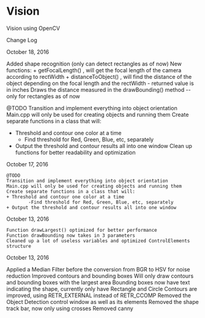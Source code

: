 # Vision
Vision using OpenCV

Change Log

October 18, 2016 

   Added shape recognition (only can detect rectangles as of now)
   New functions:
        + getFocalLength() , will get the focal length of the camera according to rectWidth
        + distanceToObject() , will find the distance of the object depending on the focal length
        and the rectWidth
            - returned value is in inches
    Draws the distance measured in the drawBounding() method --only for rectangles as of now


   @TODO
   Transition and implement everything into object orientation
   Main.cpp will only be used for creating objects and running them
   Create separate functions in a class that will:
   + Threshold and contour one color at a time
        - Find threshold for Red, Green, Blue, etc, separately
   + Output the threshold and contour results all into one window
   Clean up functions for better readability and optimization

October 17, 2016 

	@TODO
	Transition and implement everything into object orientation
	Main.cpp will only be used for creating objects and running them 
	Create separate functions in a class that will:
	+ Threshold and contour one color at a time
     		-Find threshold for Red, Green, Blue, etc, separately
	+ Output the threshold and contour results all into one window

October 13, 2016 

	Function drawLargest() optimized for better performance
	Function drawBounding now takes in 3 parameters
	Cleaned up a lot of useless variables and optimized ControlElements structure

October 13, 2016

Applied a Median Filter before the conversion from BGR to HSV for noise reduction
Improved contours and bounding boxes
Will only draw contours and bounding boxes with the largest area
Bounding boxes now have text indicating the shape, currently only have Rectangle and Circle
Contours are improved, using RETR_EXTERNAL instead of RETR_CCOMP
Removed the Object Detection control window as well as its elements
Removed the shape track bar, now only using crosses
Removed canny
